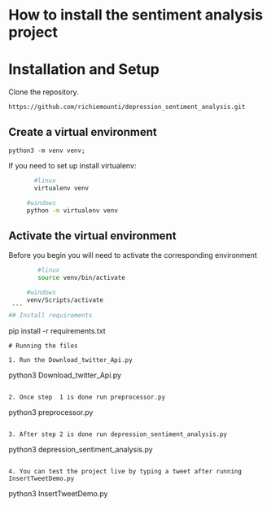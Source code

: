 # How to install the sentiment analysis project

# Installation and Setup
Clone the repository.
```
https://github.com/richiemounti/depression_sentiment_analysis.git

```

## Create a virtual environment
```
python3 -m venv venv;
```

If you need to set up install virtualenv:
 ```bash
        #linux
        virtualenv venv
   ```
    
   ```bash
        #windows
        python -m virtualenv venv
   `````

## Activate the virtual environment
Before you begin you will need to activate the corresponding environment
```bash
        #linux
        source venv/bin/activate
   ```
  
   ```bash
        #windows
        venv/Scripts/activate
    ```
## Install requirements
```
pip install -r requirements.txt
```
# Running the files

1. Run the Download_twitter_Api.py

```
python3 Download_twitter_Api.py
```

2. Once step  1 is done run preprocessor.py

```
python3 preprocessor.py
```

3. After step 2 is done run depression_sentiment_analysis.py

```
python3 depression_sentiment_analysis.py
```

4. You can test the project live by typing a tweet after running InsertTweetDemo.py

```
python3 InsertTweetDemo.py

```
